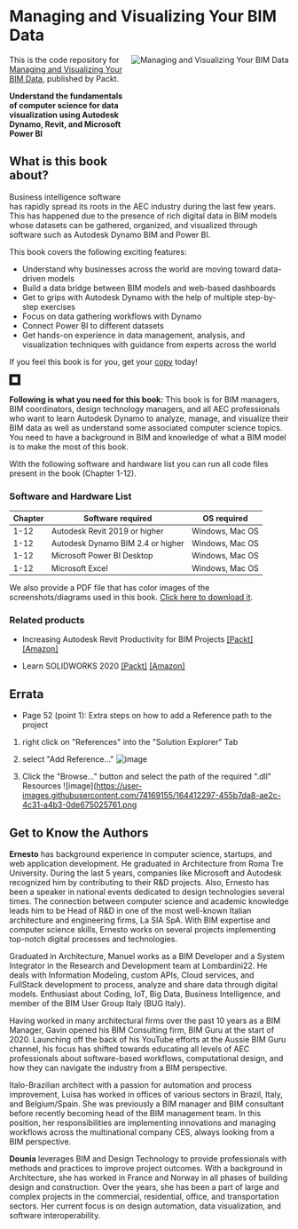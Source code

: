 # Managing and Visualizing Your BIM Data

<a href="https://www.packtpub.com/product/managing-and-visualizing-your-bim-data/9781801073981"><img src="https://static.packt-cdn.com/products/9781801073981/cover/smaller" alt="Managing and Visualizing Your BIM Data" height="256px" align="right"></a>

This is the code repository for [Managing and Visualizing Your BIM Data](https://www.packtpub.com/product/managing-and-visualizing-your-bim-data/9781801073981), published by Packt.

**Understand the fundamentals of computer science for data visualization using Autodesk Dynamo, Revit, and Microsoft Power BI**

## What is this book about?
Business intelligence software has rapidly spread its roots in the AEC industry during the last few years. This has happened due to the presence of rich digital data in BIM models whose datasets can be gathered, organized, and visualized through software such as Autodesk Dynamo BIM and Power BI.

This book covers the following exciting features: 
* Understand why businesses across the world are moving toward data-driven models
* Build a data bridge between BIM models and web-based dashboards
* Get to grips with Autodesk Dynamo with the help of multiple step-by-step exercises
* Focus on data gathering workflows with Dynamo
* Connect Power BI to different datasets
* Get hands-on experience in data management, analysis, and visualization techniques with guidance from experts across the world

If you feel this book is for you, get your [copy](https://www.amazon.com/dp/1801073988) today!

<a href="https://www.packtpub.com/?utm_source=github&utm_medium=banner&utm_campaign=GitHubBanner"><img src="https://raw.githubusercontent.com/PacktPublishing/GitHub/master/GitHub.png" 
alt="https://www.packtpub.com/" border="5" /></a>


**Following is what you need for this book:**
This book is for BIM managers, BIM coordinators, design technology managers, and all AEC professionals who want to learn Autodesk Dynamo to analyze, manage, and visualize their BIM data as well as understand some associated computer science topics. You need to have a background in BIM and knowledge of what a BIM model is to make the most of this book.

With the following software and hardware list you can run all code files present in the book (Chapter 1-12).

### Software and Hardware List

| Chapter  | Software required                   | OS required                        |
| -------- | ------------------------------------| -----------------------------------|
| 1-12        | Autodesk Revit 2019 or higher                     | Windows, Mac OS  |
| 1-12        | Autodesk Dynamo BIM 2.4 or higher             | Windows, Mac OS  |
| 1-12       | Microsoft Power BI Desktop             | Windows, Mac OS  |
| 1-12        | Microsoft Excel             | Windows, Mac OS  |



We also provide a PDF file that has color images of the screenshots/diagrams used in this book. [Click here to download it]( https://static.packt-cdn.com/downloads/9781801073981_ColorImages.pdf).


### Related products <Other books you may enjoy>
* Increasing Autodesk Revit Productivity for BIM Projects [[Packt]](https://www.packtpub.com/product/increasing-autodesk-revit-productivity-for-bim-projects/9781800566804) [[Amazon]](https://www.amazon.com/dp/1800566808)

* Learn SOLIDWORKS 2020 [[Packt]](https://www.packtpub.com/product/learn-solidworks-2020/9781789804102) [[Amazon]](https://www.amazon.com/dp/1789804108)
  
 ## Errata
 * Page 52 (point 1):
   Extra steps on how to add a Reference path to the project
  1.	right click on "References" into the "Solution Explorer" Tab
  2.	select "Add Reference..."
     ![image](https://user-images.githubusercontent.com/74169155/164410498-9b964d3a-a3e0-4e75-8bbc-3e29665c17b6.png)
 
  3.	Click the "Browse..." button and select the path of the required ".dll" Resources
     ![image](https://user-images.githubusercontent.com/74169155/164412297-455b7da8-ae2c-4c31-a4b3-0de675025761.png

  
  

## Get to Know the Authors
**Ernesto**
has background experience in computer science, startups, and web application development. He graduated in Architecture from Roma Tre University. During the last 5 years, companies like Microsoft and Autodesk recognized him by contributing to their R&D projects. Also, Ernesto has been a speaker in national events dedicated to design technologies several times. The connection between computer science and academic knowledge leads him to be Head of R&D in one of the most well-known Italian architecture and engineering firms, La SIA SpA. With BIM expertise and computer science skills, Ernesto works on several projects implementing top-notch digital processes and technologies.

Graduated in Architecture, Manuel works as a BIM Developer and a System Integrator in the Research and Development team at Lombardini22. He deals with Information Modeling, custom APIs, Cloud services, and FullStack development to process, analyze and share data through digital models. Enthusiast about Coding, IoT, Big Data, Business Intelligence, and member of the BIM User Group Italy (BUG Italy).

Having worked in many architectural firms over the past 10 years as a BIM Manager, Gavin opened his BIM Consulting firm, BIM Guru at the start of 2020. Launching off the back of his YouTube efforts at the Aussie BIM Guru channel, his focus has shifted towards educating all levels of AEC professionals about software-based workflows, computational design, and how they can navigate the industry from a BIM perspective.

Italo-Brazilian architect with a passion for automation and process improvement, Luisa has worked in offices of various sectors in Brazil, Italy, and Belgium/Spain. She was previously a BIM manager and BIM consultant before recently becoming head of the BIM management team. In this position, her responsibilities are implementing innovations and managing workflows across the multinational company CES, always looking from a BIM perspective.

**Dounia** leverages BIM and Design Technology to provide professionals with methods and practices to improve project outcomes. With a background in Architecture, she has worked in France and Norway in all phases of building design and construction. Over the years, she has been a part of large and complex projects in the commercial, residential, office, and transportation sectors. Her current focus is on design automation, data visualization, and software interoperability.

